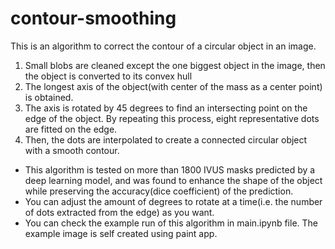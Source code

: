 # contour-smoothing

This is an algorithm to correct the contour of a circular object in an image.
<br>
1. Small blobs are cleaned except the one biggest object in the image, then the object is converted to its convex hull
2. The longest axis of the object(with center of the mass as a center point) is obtained.
3. The axis is rotated by 45 degrees to find an intersecting point on the edge of the object.
By repeating this process, eight representative dots are fitted on the edge.
4. Then, the dots are interpolated to create a connected circular object with a smooth contour.

* This algorithm is tested on more than 1800 IVUS masks predicted by a deep learning model, and was found to enhance the shape of the object while preserving the accuracy(dice coefficient) of the prediction.
* You can adjust the amount of degrees to rotate at a time(i.e. the number of dots extracted from the edge) as you want.
* You can check the example run of this algorithm in main.ipynb file. The example image is self created using paint app.
